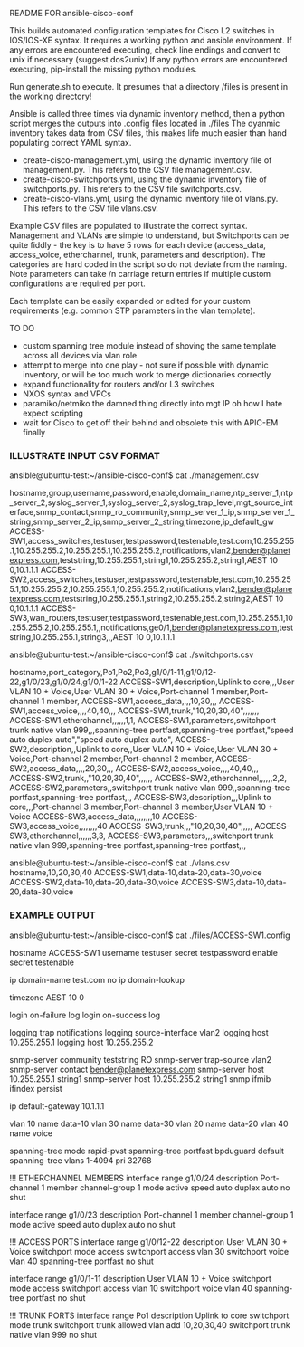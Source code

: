 README FOR ansible-cisco-conf

This builds automated configuration templates for Cisco L2 switches in IOS/IOS-XE syntax.
It requires a working python and ansible environment.
If any errors are encountered executing, check line endings and convert to unix if necessary (suggest dos2unix)
If any python errors are encountered executing, pip-install the missing python modules.

Run generate.sh to execute. 
It presumes that a directory /files is present in the working directory!

Ansible is called three times via dynamic inventory method, then a python script merges the outputs into <hostname>.config files
located in ./files
The dyanmic inventory takes data from CSV files, this makes life much easier than hand populating correct YAML syntax.

- create-cisco-management.yml, using the dynamic inventory file of management.py. This refers to the CSV file management.csv.
- create-cisco-switchports.yml, using the dynamic inventory file of switchports.py. This refers to the CSV file switchports.csv.
- create-cisco-vlans.yml, using the dynamic inventory file of vlans.py. This refers to the CSV file vlans.csv.

Example CSV files are populated to illustrate the correct syntax. Management and VLANs are simple to understand, but Switchports can be 
quite fiddly - the key is to have 5 rows for each device (access_data, access_voice, etherchannel, trunk, parameters and description). 
The categories are hard coded in the script so do not deviate from the naming.
Note parameters can take /n carriage return entries if multiple custom configurations are required per port.

Each template can be easily expanded or edited for your custom requirements (e.g. common STP parameters in the vlan template). 

TO DO
- custom spanning tree module instead of shoving the same template across all devices via vlan role
- attempt to merge into one play - not sure if possible with dynamic inventory, or will be too much work to merge dictionaries correctly
- expand functionality for routers and/or L3 switches
- NXOS syntax and VPCs
- paramiko/netmiko the damned thing directly into mgt IP oh how I hate expect scripting
- wait for Cisco to get off their behind and obsolete this with APIC-EM finally




### ILLUSTRATE INPUT CSV FORMAT
ansible@ubuntu-test:~/ansible-cisco-conf$ cat ./management.csv 

hostname,group,username,password,enable,domain_name,ntp_server_1,ntp_server_2,syslog_server_1,syslog_server_2,syslog_trap_level,mgt_source_interface,snmp_contact,snmp_ro_community,snmp_server_1_ip,snmp_server_1_string,snmp_server_2_ip,snmp_server_2_string,timezone,ip_default_gw
ACCESS-SW1,access_switches,testuser,testpassword,testenable,test.com,10.255.255.1,10.255.255.2,10.255.255.1,10.255.255.2,notifications,vlan2,bender@planetexpress.com,teststring,10.255.255.1,string1,10.255.255.2,string1,AEST 10 0,10.1.1.1
ACCESS-SW2,access_switches,testuser,testpassword,testenable,test.com,10.255.255.1,10.255.255.2,10.255.255.1,10.255.255.2,notifications,vlan2,bender@planetexpress.com,teststring,10.255.255.1,string2,10.255.255.2,string2,AEST 10 0,10.1.1.1
ACCESS-SW3,wan_routers,testuser,testpassword,testenable,test.com,10.255.255.1,10.255.255.2,10.255.255.1,,notifications,ge0/1,bender@planetexpress.com,teststring,10.255.255.1,string3,,,AEST 10 0,10.1.1.1


ansible@ubuntu-test:~/ansible-cisco-conf$ cat ./switchports.csv 

hostname,port_category,Po1,Po2,Po3,g1/0/1-11,g1/0/12-22,g1/0/23,g1/0/24,g1/0/1-22
ACCESS-SW1,description,Uplink to core,,,User VLAN 10 + Voice,User VLAN 30 + Voice,Port-channel 1 member,Port-channel 1 member,
ACCESS-SW1,access_data,,,,10,30,,,
ACCESS-SW1,access_voice,,,,40,40,,,
ACCESS-SW1,trunk,"10,20,30,40",,,,,,,
ACCESS-SW1,etherchannel,,,,,,1,1,
ACCESS-SW1,parameters,switchport trunk native vlan 999,,,spanning-tree portfast,spanning-tree portfast,"speed auto
duplex auto","speed auto
duplex auto",
ACCESS-SW2,description,,Uplink to core,,User VLAN 10 + Voice,User VLAN 30 + Voice,Port-channel 2 member,Port-channel 2 member,
ACCESS-SW2,access_data,,,,20,30,,,
ACCESS-SW2,access_voice,,,,40,40,,,
ACCESS-SW2,trunk,,"10,20,30,40",,,,,,
ACCESS-SW2,etherchannel,,,,,,2,2,
ACCESS-SW2,parameters,,switchport trunk native vlan 999,,spanning-tree portfast,spanning-tree portfast,,,
ACCESS-SW3,description,,,Uplink to core,,,Port-channel 3 member,Port-channel 3 member,User VLAN 10 + Voice
ACCESS-SW3,access_data,,,,,,,,10
ACCESS-SW3,access_voice,,,,,,,,40
ACCESS-SW3,trunk,,,"10,20,30,40",,,,,
ACCESS-SW3,etherchannel,,,,,,3,3,
ACCESS-SW3,parameters,,,switchport trunk native vlan 999,spanning-tree portfast,spanning-tree portfast,,,

ansible@ubuntu-test:~/ansible-cisco-conf$ cat ./vlans.csv 
hostname,10,20,30,40
ACCESS-SW1,data-10,data-20,data-30,voice
ACCESS-SW2,data-10,data-20,data-30,voice
ACCESS-SW3,data-10,data-20,data-30,voice


### EXAMPLE OUTPUT

ansible@ubuntu-test:~/ansible-cisco-conf$ cat ./files/ACCESS-SW1.config 


hostname ACCESS-SW1
username testuser secret testpassword
enable secret testenable


ip domain-name test.com
no ip domain-lookup


timezone AEST 10 0


login on-failure log
login on-success log


logging trap notifications
logging source-interface vlan2
logging host 10.255.255.1
logging host 10.255.255.2


snmp-server community teststring RO
snmp-server trap-source vlan2
snmp-server contact bender@planetexpress.com
snmp-server host 10.255.255.1 string1
snmp-server host 10.255.255.2 string1
snmp ifmib ifindex persist


ip default-gateway 10.1.1.1


vlan 10
    name data-10
vlan 30
    name data-30
vlan 20
    name data-20
vlan 40
    name voice


spanning-tree mode rapid-pvst
spanning-tree portfast bpduguard default
spanning-tree vlans 1-4094 pri 32768


!!! ETHERCHANNEL MEMBERS
interface range g1/0/24
    description Port-channel 1 member
    channel-group 1 mode active
    speed auto
duplex auto
    no shut
    
interface range g1/0/23
    description Port-channel 1 member
    channel-group 1 mode active
    speed auto
duplex auto
    no shut
    




!!! ACCESS PORTS
interface range g1/0/12-22
    description User VLAN 30 + Voice
    switchport mode access
    switchport access vlan 30
    switchport voice vlan 40
    spanning-tree portfast
    no shut


interface range g1/0/1-11
    description User VLAN 10 + Voice
    switchport mode access
    switchport access vlan 10
    switchport voice vlan 40
    spanning-tree portfast
    no shut






!!! TRUNK PORTS
interface range Po1
    description Uplink to core
    switchport mode trunk
    switchport trunk allowed vlan add 10,20,30,40
    switchport trunk native vlan 999
    no shut
